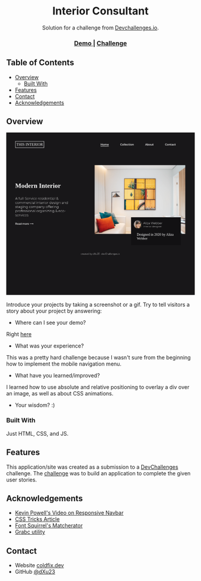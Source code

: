 <!-- Please update value in the {}  -->

<h1 align="center">Interior Consultant</h1>

<div align="center">
   Solution for a challenge from  <a href="http://devchallenges.io" target="_blank">Devchallenges.io</a>.
</div>

<div align="center">
  <h3>
    <a href="https://coldfix.dev/dev-challenges/interior-consultant/interior.html">
      Demo
    </a>
    <span> | </span>
    <a href="https://devchallenges.io/challenges/Jymh2b2FyebRTUljkNcb">
      Challenge
    </a>
  </h3>
</div>

<!-- TABLE OF CONTENTS -->

## Table of Contents

- [Overview](#overview)
  - [Built With](#built-with)
- [Features](#features)
- [Contact](#contact)
- [Acknowledgements](#acknowledgements)

<!-- OVERVIEW -->

## Overview

![screenshot](./interior.png)

Introduce your projects by taking a screenshot or a gif. Try to tell visitors a story about your project by answering:

- Where can I see your demo?

Right [here](https://coldfix.dev/dev-challenges/interior-consultant/interior.html)

- What was your experience?

This was a pretty hard challenge because I wasn't sure from the beginning how to
implement the mobile navigation menu. 

- What have you learned/improved?

I learned how to use absolute and relative positioning to overlay a div over an image,
as well as about CSS animations.

- Your wisdom? :)

### Built With

Just HTML, CSS, and JS. 

## Features

This application/site was created as a submission to a [DevChallenges](https://devchallenges.io/challenges) challenge. The [challenge](https://devchallenges.io/challenges/Jymh2b2FyebRTUljkNcb) was to build an application to complete the given user stories.

## Acknowledgements
- [Kevin Powell's Video on Responsive Navbar](https://www.youtube.com/watch?v=HbBMp6yUXO0)
- [CSS Tricks Article](https://css-tricks.com/stop-animations-during-window-resizing/)
- [Font Squirrel's Matcherator](https://fontsquirrel.com/matcherator)
- [Grabc utility](http://www.muquit.com/muquit/software/grabc/grabc.html)

## Contact

- Website [coldfix.dev](https://coldfix.dev)
- GitHub [@dXu23](https://github.com/dXu23)
